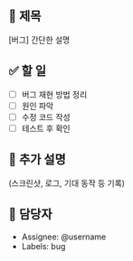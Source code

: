 ## 📌 제목
[버그] 간단한 설명

## ✅ 할 일
- [ ] 버그 재현 방법 정리
- [ ] 원인 파악
- [ ] 수정 코드 작성
- [ ] 테스트 후 확인

## 💬 추가 설명
(스크린샷, 로그, 기대 동작 등 기록)

## 👤 담당자
- Assignee: @username
- Labels: bug

